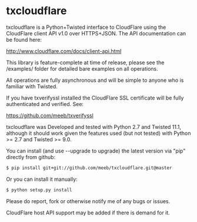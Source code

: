 txcloudflare
============

txcloudflare is a Python+Twisted interface to CloudFlare using the CloudFlare
client API v1.0 over HTTPS+JSON. The API documentation can be found here:

http://www.cloudflare.com/docs/client-api.html

This library is feature-complete at time of release, please see the /examples/
folder for detailed bare examples on all operations.

All operations are fully asynchronous and will be simple to anyone who is
familiar with Twisted.

If you have txverifyssl installed the CloudFlare SSL certificate will be fully
authenticated and verified. See:

https://github.com/meeb/txverifyssl

txcloudflare was Developed and tested with Python 2.7 and Twisted 11.1, although
it should work given the features used (but not tested) with Python >= 2.7 and
Twisted >= 9.0.

You can install (and use --upgrade to upgrade) the latest version via "pip"
directly from github:

```bash
$ pip install git+git://github.com/meeb/txcloudflare.git@master
```

Or you can install it manually:

```bash
$ python setup.py install
```

Please do report, fork or otherwise notify me of any bugs or issues.

CloudFlare host API support may be added if there is demand for it.
